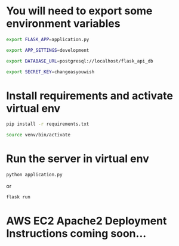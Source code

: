 # You will need to export some environment variables 

```bash
export FLASK_APP=application.py

export APP_SETTINGS=development

export DATABASE_URL=postgresql://localhost/flask_api_db

export SECRET_KEY=changeasyouwish

```
# Install requirements and activate virtual env 

```bash
pip install -r requirements.txt

source venv/bin/activate 
```

# Run the server in virtual env
```bash
python application.py
```

or 

```bash
flask run
```

# AWS EC2 Apache2 Deployment Instructions coming soon... 